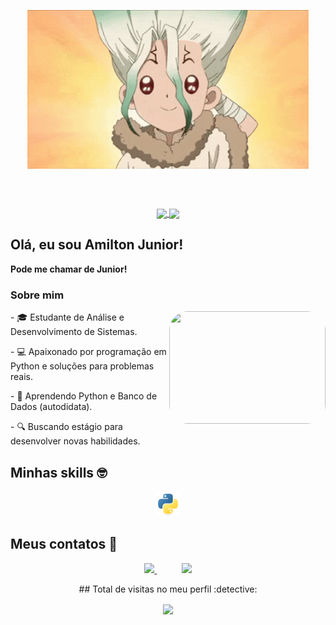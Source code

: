 <p align="center">
  <a href="#">
    <img align="center" width="450" src="https://github.com/Juniorc027/Juniorc027/blob/main/b0663d10cc1b2ab5e28c5fab54bd1925.gif?raw=true" />
  </a>
</p>
</br>
</br>
<p align="center">
  <a href="https://github.com/anuraghazra/github-readme-stats">
    <img
      align="center"
      src="https://github-readme-stats.vercel.app/api/top-langs/?username=Juniorc027&layout=compact&langs_count=7&theme=dracula"
    />
  </a>
  <a href="https://github.com/anuraghazra/github-readme-stats">
    <img
      align="center"
      height="165"
      src="https://github-readme-stats.vercel.app/api?username=Juniorc027&show_icons=true&theme=dracula&include_all_commits=true&count_private=true"
    />
  </a>
</p>

## Olá, eu sou Amilton Junior!

**Pode me chamar de Junior!**

### Sobre mim
<div style="display: inline_block">
<img align="right" width="250" height="180" style="border-radius:30px;" src="https://cdn.streamelements.com/uploads/7a4b40fd-c7d8-40c4-9c73-cf4f7a6845ea.gif" />
<p> - 🎓 Estudante de Análise e Desenvolvimento de Sistemas. </p>
<p> - 💻 Apaixonado por programação em Python e soluções para problemas reais. </p>
<p> - 🌱 Aprendendo Python e Banco de Dados (autodidata). </p>
<p> - 🔍 Buscando estágio para desenvolver novas habilidades. </p>
</div>

## Minhas skills :nerd_face:
<div align="center">
    <img height="40" src="https://raw.githubusercontent.com/devicons/devicon/master/icons/python/python-original.svg">
</div>

 ##  Meus contatos :iphone:
<p align="center">
    <a href="https://github.com/Juniorc027">
        <img src="https://img.shields.io/badge/github-%23100000.svg?&style=for-the-badge&logo=github&logoColor=white&link=https://github.com/Juniorc027">
    </a>
             
    <a href="mailto:amiltonjuniorcosta25@gmail.com">
        <img src="https://img.shields.io/badge/gmail-D14836?&style=for-the-badge&logo=gmail&logoColor=white&link=mailto:amiltonjuniorcosta25@gmail.com">
    </a>
</p>

<p align="center"> 
 ## Total de visitas no meu perfil :detective: <br>
 <p align="center"> 
   <img align="center" src="https://profile-counter.glitch.me/Juniorc027/count.svg" />
 </p>
</p>
